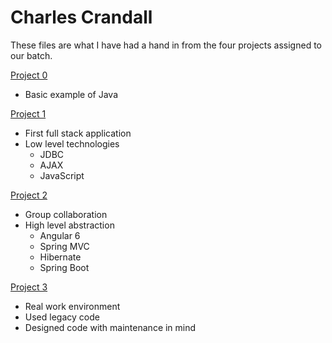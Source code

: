 # Charles Crandall
These files are what I have had a hand in from the four projects assigned to our batch. 

[Project 0](https://github.com/11crandall/RevatureRepo/tree/master/p0-Charles-Crandall)
- Basic example of Java

[Project 1](https://github.com/11crandall/RevatureRepo/tree/master/Project1)
- First full stack application
- Low level technologies
  - JDBC
  - AJAX
  - JavaScript

[Project 2](https://github.com/11crandall/RevatureRepo/tree/master/Project2)
- Group collaboration
- High level abstraction
  - Angular 6
  - Spring MVC
  - Hibernate
  - Spring Boot

[Project 3](https://github.com/revaturelabs/rideshare-client)
- Real work environment
- Used legacy code
- Designed code with maintenance in mind
